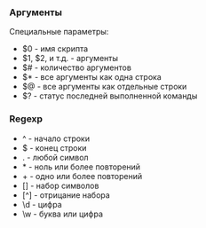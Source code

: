 ### Аргументы

Специальные параметры:
- $0 - имя скрипта
- \$1, \$2, и т.д. - аргументы
- $# - количество аргументов
- $* - все аргументы как одна строка
- $@ - все аргументы как отдельные строки
- $? - статус последней выполненной команды

### Regexp
- ^ - начало строки
- $ - конец строки
- . - любой символ
- \* - ноль или более повторений
- \+ - одно или более повторений
- [] - набор символов
- [^] - отрицание набора
- \d - цифра
- \w - буква или цифра

